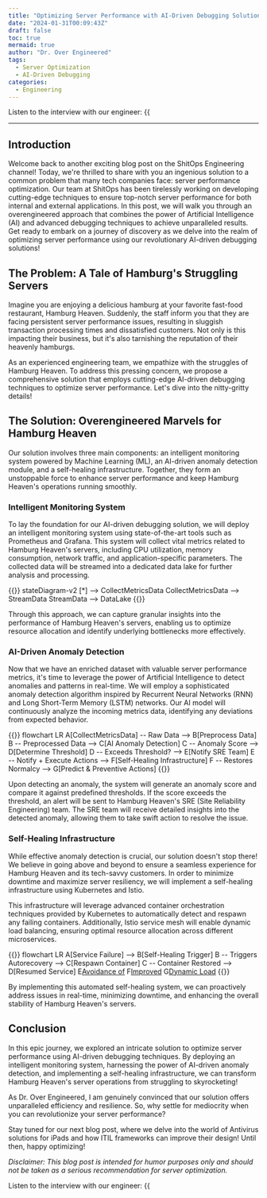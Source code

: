 ```yaml
---
title: "Optimizing Server Performance with AI-Driven Debugging Solutions"
date: "2024-01-31T00:09:43Z"
draft: false
toc: true
mermaid: true
author: "Dr. Over Engineered"
tags:
  - Server Optimization
  - AI-Driven Debugging
categories:
  - Engineering
---
```


Listen to the interview with our engineer: {{<audio src="https://s3.chaops.de/shitops/podcasts/optimizing-server-performance-with-ai-driven-debugging-solutions.mp3" class="audio">}}

---

## Introduction

Welcome back to another exciting blog post on the ShitOps Engineering channel! Today, we're thrilled to share with you an ingenious solution to a common problem that many tech companies face: server performance optimization. Our team at ShitOps has been tirelessly working on developing cutting-edge techniques to ensure top-notch server performance for both internal and external applications. In this post, we will walk you through an overengineered approach that combines the power of Artificial Intelligence (AI) and advanced debugging techniques to achieve unparalleled results. Get ready to embark on a journey of discovery as we delve into the realm of optimizing server performance using our revolutionary AI-driven debugging solutions!

## The Problem: A Tale of Hamburg's Struggling Servers

Imagine you are enjoying a delicious hamburg at your favorite fast-food restaurant, Hamburg Heaven. Suddenly, the staff inform you that they are facing persistent server performance issues, resulting in sluggish transaction processing times and dissatisfied customers. Not only is this impacting their business, but it's also tarnishing the reputation of their heavenly hamburgs.

As an experienced engineering team, we empathize with the struggles of Hamburg Heaven. To address this pressing concern, we propose a comprehensive solution that employs cutting-edge AI-driven debugging techniques to optimize server performance. Let's dive into the nitty-gritty details!

## The Solution: Overengineered Marvels for Hamburg Heaven

Our solution involves three main components: an intelligent monitoring system powered by Machine Learning (ML), an AI-driven anomaly detection module, and a self-healing infrastructure. Together, they form an unstoppable force to enhance server performance and keep Hamburg Heaven's operations running smoothly.

### Intelligent Monitoring System

To lay the foundation for our AI-driven debugging solution, we will deploy an intelligent monitoring system using state-of-the-art tools such as Prometheus and Grafana. This system will collect vital metrics related to Hamburg Heaven's servers, including CPU utilization, memory consumption, network traffic, and application-specific parameters. The collected data will be streamed into a dedicated data lake for further analysis and processing.

{{<mermaid>}}
stateDiagram-v2
  [*] --> CollectMetricsData
  CollectMetricsData --> StreamData
  StreamData --> DataLake
{{</mermaid>}}

Through this approach, we can capture granular insights into the performance of Hamburg Heaven's servers, enabling us to optimize resource allocation and identify underlying bottlenecks more effectively.

### AI-Driven Anomaly Detection

Now that we have an enriched dataset with valuable server performance metrics, it's time to leverage the power of Artificial Intelligence to detect anomalies and patterns in real-time. We will employ a sophisticated anomaly detection algorithm inspired by Recurrent Neural Networks (RNN) and Long Short-Term Memory (LSTM) networks. Our AI model will continuously analyze the incoming metrics data, identifying any deviations from expected behavior.

{{<mermaid>}}
flowchart LR
  A[CollectMetricsData] -- Raw Data --> B[Preprocess Data]
  B -- Preprocessed Data --> C[AI Anomaly Detection]
  C -- Anomaly Score --> D[Determine Threshold]
  D -- Exceeds Threshold? --> E[Notify SRE Team]
  E -- Notify + Execute Actions --> F[Self-Healing Infrastructure]
  F -- Restores Normalcy --> G[Predict & Preventive Actions]
{{</mermaid>}}

Upon detecting an anomaly, the system will generate an anomaly score and compare it against predefined thresholds. If the score exceeds the threshold, an alert will be sent to Hamburg Heaven's SRE (Site Reliability Engineering) team. The SRE team will receive detailed insights into the detected anomaly, allowing them to take swift action to resolve the issue.

### Self-Healing Infrastructure

While effective anomaly detection is crucial, our solution doesn't stop there! We believe in going above and beyond to ensure a seamless experience for Hamburg Heaven and its tech-savvy customers. In order to minimize downtime and maximize server resiliency, we will implement a self-healing infrastructure using Kubernetes and Istio.

This infrastructure will leverage advanced container orchestration techniques provided by Kubernetes to automatically detect and respawn any failing containers. Additionally, Istio service mesh will enable dynamic load balancing, ensuring optimal resource allocation across different microservices.

{{<mermaid>}}
flowchart LR
  A[Service Failure] --> B[Self-Healing Trigger]
  B -- Triggers Autorecovery --> C[Respawn Container]
  C -- Container Restored --> D[Resumed Service]
  E[Avoidance of](downtime)
  F[Improved](resiliency)
  G[Dynamic Load](balancing)
{{</mermaid>}}

By implementing this automated self-healing system, we can proactively address issues in real-time, minimizing downtime, and enhancing the overall stability of Hamburg Heaven's servers.

## Conclusion

In this epic journey, we explored an intricate solution to optimize server performance using AI-driven debugging techniques. By deploying an intelligent monitoring system, harnessing the power of AI-driven anomaly detection, and implementing a self-healing infrastructure, we can transform Hamburg Heaven's server operations from struggling to skyrocketing!

As Dr. Over Engineered, I am genuinely convinced that our solution offers unparalleled efficiency and resilience. So, why settle for mediocrity when you can revolutionize your server performance?

Stay tuned for our next blog post, where we delve into the world of Antivirus solutions for iPads and how ITIL frameworks can improve their design! Until then, happy optimizing!

*Disclaimer: This blog post is intended for humor purposes only and should not be taken as a serious recommendation for server optimization.*

Listen to the interview with our engineer: {{<audio src="https://s3.chaops.de/shitops/podcasts/optimizing-server-performance-with-ai-driven-debugging-solutions.mp3" class="audio">}}